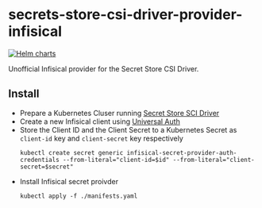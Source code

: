# secrets-store-csi-driver-provider-infisical
[![Helm charts](https://img.shields.io/endpoint?url=https://artifacthub.io/badge/repository/secrets-store-csi-driver-provider-infisical)](https://artifacthub.io/packages/search?repo=secrets-store-csi-driver-provider-infisical&label=Helm+charts)

Unofficial Infisical provider for the Secret Store CSI Driver.

## Install
- Prepare a Kubernetes Cluser running [Secret Store SCI Driver](https://secrets-store-csi-driver.sigs.k8s.io/getting-started/installation.html)
- Create a new Infisical client using [Universal Auth](https://infisical.com/docs/documentation/platform/identities/universal-auth)
- Store the Client ID and the Client Secret to a Kubernetes Secret as `client-id` key and `client-secret` key respectively  
  ```
  kubectl create secret generic infisical-secret-provider-auth-credentials --from-literal="client-id=$id" --from-literal="client-secret=$secret"
  ```
- Install Infisical secret proivder
  ```
  kubectl apply -f ./manifests.yaml
  ```
